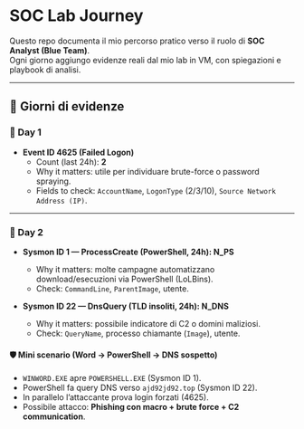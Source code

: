 # SOC Lab Journey

Questo repo documenta il mio percorso pratico verso il ruolo di **SOC Analyst (Blue Team)**.  
Ogni giorno aggiungo evidenze reali dal mio lab in VM, con spiegazioni e playbook di analisi.

---

## 📅 Giorni di evidenze

### 🔹 Day 1
- **Event ID 4625 (Failed Logon)**  
  - Count (last 24h): **2**  
  - Why it matters: utile per individuare brute-force o password spraying.  
  - Fields to check: `AccountName`, `LogonType` (2/3/10), `Source Network Address (IP)`.

---

### 🔹 Day 2
- **Sysmon ID 1 — ProcessCreate (PowerShell, 24h): N_PS**  
  - Why it matters: molte campagne automatizzano download/esecuzioni via PowerShell (LoLBins).  
  - Check: `CommandLine`, `ParentImage`, utente.  

- **Sysmon ID 22 — DnsQuery (TLD insoliti, 24h): N_DNS**  
  - Why it matters: possibile indicatore di C2 o domini maliziosi.  
  - Check: `QueryName`, processo chiamante (`Image`), utente.  

#### 🛡️ Mini scenario (Word → PowerShell → DNS sospetto)
- `WINWORD.EXE` apre `POWERSHELL.EXE` (Sysmon ID 1).  
- PowerShell fa query DNS verso `ajd92jd92.top` (Sysmon ID 22).  
- In parallelo l’attaccante prova login forzati (4625).  
- Possibile attacco: **Phishing con macro + brute force + C2 communication**.
